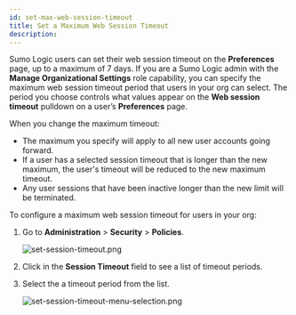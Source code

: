 ```yaml
---
id: set-max-web-session-timeout
title: Set a Maximum Web Session Timeout
description:
---
```



Sumo Logic users can set their web session timeout on the **Preferences** page, up to a maximum of 7 days. If you are a Sumo Logic admin with the **Manage Organizational Settings** role capability, you can specify the maximum web session timeout period that users in your org can select. The period you choose controls what values appear on the **Web session timeout** pulldown on a user’s **Preferences** page. 

When you change the maximum timeout:

* The maximum you specify will apply to all new user accounts going forward. 
* If a user has a selected session timeout that is longer than the new maximum, the user's timeout will be reduced to the new maximum timeout. 
* Any user sessions that have been inactive longer than the new limit will be terminated.

To configure a maximum web session timeout for users in your org:

1. Go to **Administration** \> **Security** \> **Policies**.

    ![set-session-timeout.png](/img/security/set-session-timeout.png)

1. Click in the **Session Timeout** field to see a list of timeout periods.
1. Select the a timeout period from the list. 

    ![set-session-timeout-menu-selection.png](/img/security/set-session-timeout-menu-selection.png)    
